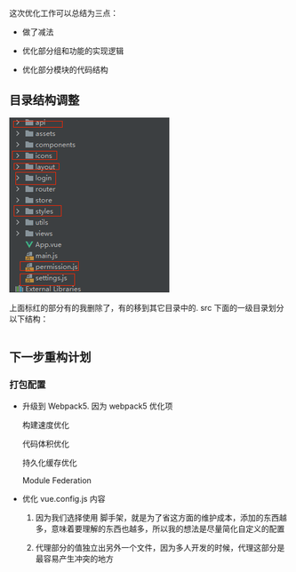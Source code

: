 这次优化工作可以总结为三点：

- 做了减法

- 优化部分组和功能的实现逻辑

- 优化部分模块的代码结构

## 目录结构调整

![](./refactImg/dir.png)

上面标红的部分有的我删除了，有的移到其它目录中的. src 下面的一级目录划分以下结构：

```

```

## 下一步重构计划

### 打包配置

- 升级到 Webpack5. 因为 webpack5 优化项

  构建速度优化

  代码体积优化

  持久化缓存优化

  Module Federation

- 优化 vue.config.js 内容

  1. 因为我们选择使用 脚手架，就是为了省这方面的维护成本，添加的东西越多，意味着要理解的东西也越多，所以我的想法是尽量简化自定义的配置
  
  2. 代理部分的值独立出另外一个文件，因为多人开发的时候，代理这部分是最容易产生冲突的地方